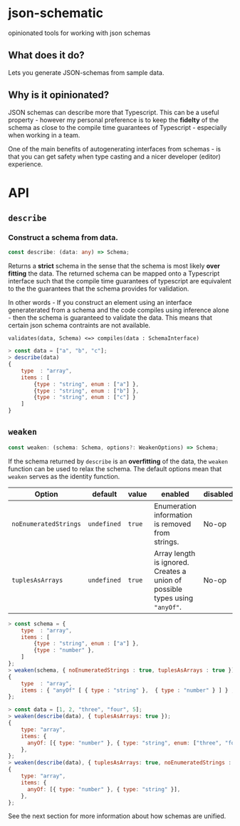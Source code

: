 # json-schematic

opinionated tools for working with json schemas

## What does it do?

Lets you generate JSON-schemas from sample data.

## Why is it opinionated?

JSON schemas can describe more that Typescript. This can be a useful property - however my personal preference is to keep the **fidelty** of the schema as close to the compile time guarantees of Typescript - especially when working in a team.

One of the main benefits of autogenerating interfaces from schemas - is that you can get safety when type casting and a nicer developer (editor) experience.

# API

## `describe`

### Construct a schema from data.

```ts
const describe: (data: any) => Schema;
```

Returns a **strict** schema in the sense that the schema is most likely **over fitting** the data. The returned schema can be mapped onto a Typescript interface such that the compile time guarantees of typescript are equivalent to the the guarantees that the schema provides for validation.

In other words - If you construct an element using an interface generaterated from a schema and the code compiles using inference alone - then the schema is guaranteed to validate the data.
This means that certain json schema contraints are not available.

```
validates(data, Schema) <=> compiles(data : SchemaInterface)
```

```js
> const data = ["a", "b", "c"];
> describe(data)
{
    type  : "array",
    items : [
        {type : "string", enum : ["a"] },
        {type : "string", enum : ["b"] },
        {type : "string", enum : ["c"] }
    ]
}
```

## `weaken`

```ts
const weaken: (schema: Schema, options?: WeakenOptions) => Schema;
```

If the schema returned by `describe` is an **overfitting** of the data, the `weaken` function can be used to relax the schema. The default options mean that `weaken` serves as the identity function.

| Option                | default     | value  | enabled                                                                     | disabled |
| --------------------- | ----------- | ------ | --------------------------------------------------------------------------- | -------- |
| `noEnumeratedStrings` | `undefined` | `true` | Enumeration information is removed from strings.                            | No-op    |
| `tuplesAsArrays`      | `undefined` | `true` | Array length is ignored. Creates a union of possible types using `"anyOf"`. | No-op    |

```js
> const schema = {
    type  : "array",
    items : [
        {type : "string", enum : ["a"] },
        {type : "number" },
    ]
};
> weaken(schema, { noEnumeratedStrings : true, tuplesAsArrays : true })
{
    type  : "array",
    items : { "anyOf" [ { type : "string" },  { type : "number" } ] } ,
};
```

```js
> const data = [1, 2, "three", "four", 5];
> weaken(describe(data), { tuplesAsArrays: true });
{
    type: "array",
    items: {
      anyOf: [{ type: "number" }, { type: "string", enum: ["three", "four"] }],
    },
};
> weaken(describe(data), { tuplesAsArrays: true, noEnumeratedStrings : true });
{
    type: "array",
    items: {
      anyOf: [{ type: "number" }, { type: "string" }],
    },
};
```

See the next section for more information about how schemas are unified.

